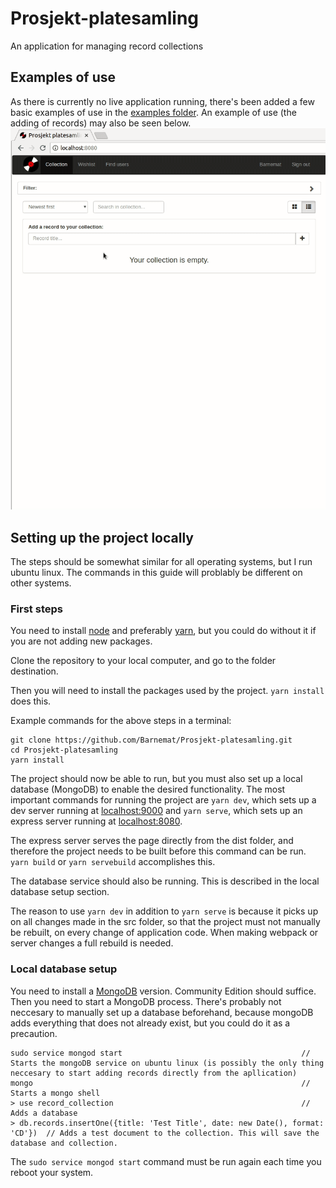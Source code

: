 # Prosjekt-platesamling
An application for managing record collections

## Examples of use
As there is currently no live application running, there's been added a few basic examples of use in the [examples folder](https://github.com/Barnemat/Prosjekt-platesamling/tree/master/examples).
An example of use (the adding of records) may also be seen below. ![Adding records example](https://github.com/Barnemat/Prosjekt-platesamling/blob/master/examples/add_records.gif)

## Setting up the project locally
The steps should be somewhat similar for all operating systems, but I run ubuntu linux. The commands in this guide will problably be different on other systems.
### First steps
You need to install [node](https://nodejs.org/en/) and preferably [yarn](https://yarnpkg.com/lang/en/docs/install/), but you could do without it if you are not adding new packages.

Clone the repository to your local computer, and go to the folder destination.

Then you will need to install the packages used by the project. `yarn install` does this.

Example commands for the above steps in a terminal:
```
git clone https://github.com/Barnemat/Prosjekt-platesamling.git
cd Prosjekt-platesamling
yarn install
```
The project should now be able to run, but you must also set up a local database (MongoDB) to enable the desired functionality.
The most important commands for running the project are `yarn dev`, which sets up a dev server running at [localhost:9000](http://localhost:9000) and `yarn serve`, which sets up an express server running at [localhost:8080](http://localhost:8080). 

The express server serves the page directly from the dist folder, and therefore the project needs to be built before this command can be run. `yarn build` or `yarn servebuild` accomplishes this.

The database service should also be running. This is described in the local database setup section.

The reason to use `yarn dev` in addition to `yarn serve` is because it picks up on all changes made in the src folder, so that the project must not manually be rebuilt, on every change of application code. When making webpack or server changes a full rebuild is needed. 
### Local database setup
You need to install a [MongoDB](https://docs.mongodb.com/manual/installation/#tutorial-installation) version. Community Edition should suffice.
Then you need to start a MongoDB process. There's probably not neccesary to manually set up a database beforehand, because mongoDB adds everything that does not already exist, but you could do it as a precaution.
```
sudo service mongod start                                        // Starts the mongoDB service on ubuntu linux (is possibly the only thing neccesary to start adding records directly from the apllication)
mongo                                                            // Starts a mongo shell
> use record_collection                                          // Adds a database
> db.records.insertOne({title: 'Test Title', date: new Date(), format: 'CD'})  // Adds a test document to the collection. This will save the database and collection.
```
The `sudo service mongod start` command must be run again each time you reboot your system.
